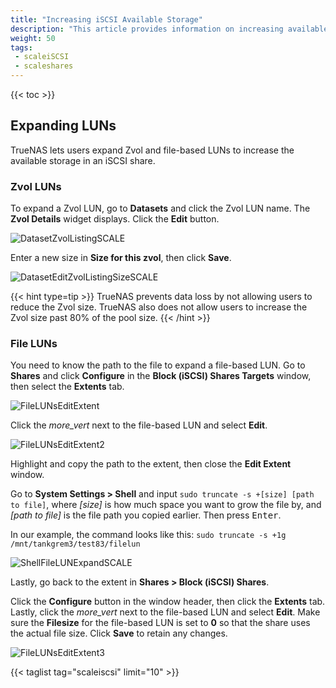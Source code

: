 ```yaml
---
title: "Increasing iSCSI Available Storage"
description: "This article provides information on increasing available storage in zvols and file LUNs for iSCSI block shares."
weight: 50
tags:
 - scaleiSCSI
 - scaleshares
---
```


{{< toc >}}

## Expanding LUNs

TrueNAS lets users expand Zvol and file-based LUNs to increase the available storage in an iSCSI share.

### Zvol LUNs
To expand a Zvol LUN, go to **Datasets** and click the Zvol LUN name. The **Zvol Details** widget displays. Click the **Edit** button.

![DatasetZvolListingSCALE](/images/SCALE/22.12/DatasetZvolListingSCALE.png "Edit the Zvol LUN")

Enter a new size in **Size for this zvol**, then click **Save**.

![DatasetEditZvolListingSizeSCALE](/images/SCALE/22.12/DatasetEditZvolListingSizeSCALE.png "Change the Zvol Size")

{{< hint type=tip >}}
TrueNAS prevents data loss by not allowing users to reduce the Zvol size. 
TrueNAS also does not allow users to increase the Zvol size past 80% of the pool size.
{{< /hint >}}

### File LUNs
You need to know the path to the file to expand a file-based LUN. Go to **Shares** and click **Configure** in the **Block (iSCSI) Shares Targets** window, then select the **Extents** tab. 

![FileLUNsEditExtent](/images/SCALE/22.12/FileLUNsEditExtent.png "File LUNS Edit Extent") 

Click the <i class="material-icons" aria-hidden="true" title="Options">more_vert</i> next to the file-based LUN and select **Edit**. 

![FileLUNsEditExtent2](/images/SCALE/22.12/FileLUNsEditExtent2.png "Copy the Path to the File")

Highlight and copy the path to the extent, then close the **Edit Extent** window.

Go to **System Settings > Shell** and input `sudo truncate -s +[size] [path to file]`, where *[size]* is how much space you want to grow the file by, and *[path to file]* is the file path you copied earlier. Then press <kbd>Enter</kbd>.

In our example, the command looks like this: `sudo truncate -s +1g /mnt/tankgrem3/test83/filelun`

![ShellFileLUNExpandSCALE](/images/SCALE/22.12/ShellFileLUNExpandSCALE.png "Expanding the LUN File Size in Shell")

Lastly, go back to the extent in **Shares > Block (iSCSI) Shares**.

Click the **Configure** button in the window header, then click the **Extents** tab. Lastly, click the <i class="material-icons" aria-hidden="true" title="Options">more_vert</i> next to the file-based LUN and select **Edit**. Make sure the **Filesize** for the file-based LUN is set to **0** so that the share uses the actual file size. Click **Save** to retain any changes.

![FileLUNsEditExtent3](/images/SCALE/22.12/FileLUNsEditExtent3.png "Expanding the LUN File Size Zero in Shell")

{{< taglist tag="scaleiscsi" limit="10" >}}